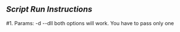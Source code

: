 ***Script Run Instructions***
-------------------

#1. Params:
    -d <file name>
    --dll <file name>
    both options will work. You have to pass only one